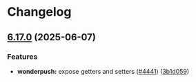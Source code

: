 # Changelog

## [6.17.0](https://github.com/danielsogl/awesome-cordova-plugins/compare/wonderpush-v6.16.0...wonderpush-v6.17.0) (2025-06-07)


### Features

* **wonderpush:** expose getters and setters ([#4441](https://github.com/danielsogl/awesome-cordova-plugins/issues/4441)) ([3b1d059](https://github.com/danielsogl/awesome-cordova-plugins/commit/3b1d0593daf5732ea9f6268af84a612a575a3941))
